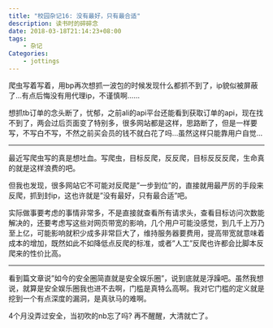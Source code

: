 ```yaml
---
title: "校园杂记16: 没有最好，只有最合适"
description: 读书时的碎碎念
date: 2018-03-18T21:14:23+08:00
tags:
    - 杂记
Categories:
    - jottings
---
```


爬虫写着写着，用bp再次想抓一波包的时候发现什么都抓不到了，ip貌似被屏蔽了…有点后悔没有用代理ip，不谨慎啊……

想抓tb订单的念头断了，忧郁，之前ali的api平台还能看到获取订单的api，现在找不到了，两会过后页面变了特别多，很多网站都是这样，思路断了，但是一样要写，不写白不写，不然之前买会员的钱不就白花了吗…虽然这样只能靠用户自觉…

------

最近写爬虫写的真是想吐血。写爬虫，目标反爬，反反爬，目标反反反爬，生命真的就是这样浪费的吧。

但我也发现，很多网站它不可能对反爬是”一步到位”的，直接就用最严厉的手段来反爬，抓到封ip，这也许就是”没有最好，只有最合适”吧。

实际做事要考虑的事情非常多，不是直接就查看所有请求头，查看目标访问次数能解决的，还要考虑写这些对网页带宽的影响，几个用户可能没感觉，到几千上万乃至上亿，可能影响就积少成多非常巨大了，维持服务器要费用，提高带宽就意味着成本的增加，既然如此不如降低点反爬的标准，或者”人工”反爬也许都会比脚本反爬来的性价比高。

------

看到篇文章说”如今的安全圈简直就是安全娱乐圈”，说到底就是浮躁吧。虽然我想说，就算是安全娱乐圈我也进不去啊，门槛是真特么高啊。我对它门槛的定义就是挖到一个有点深度的漏洞，是真驮马的难啊。

4个月没弄过安全，当初吹的nb忘了吗? 再不醒醒，大清就亡了。